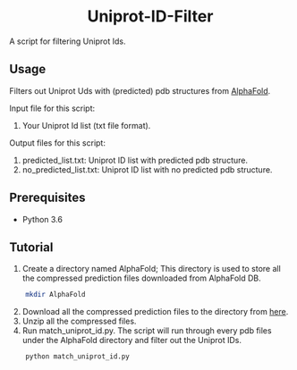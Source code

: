 <h1 align="center"> Uniprot-ID-Filter </h1>
A script for filtering Uniprot Ids.

## Usage
Filters out Uniprot Uds with (predicted) pdb structures from [AlphaFold](https://alphafold.ebi.ac.uk/).

Input file for this script: 
1. Your Uniprot Id list (txt file format).

Output files for this script:
1. predicted_list.txt: Uniprot ID list with predicted pdb structure.
2. no_predicted_list.txt: Uniprot ID list with no predicted pdb structure.


## Prerequisites

- Python 3.6

## Tutorial
1. Create a directory named AlphaFold; This directory is used to store all the compressed prediction files downloaded from AlphaFold DB.
```sh
    mkdir AlphaFold
``` 
2. Download all the compressed prediction files to the directory from [here](https://www.alphafold.ebi.ac.uk/download).
3. Unzip all the compressed files.
4. Run match_uniprot_id.py. The script will run through every pdb files under the AlphaFold directory and filter out the Uniprot IDs.
```sh
    python match_uniprot_id.py
``` 
